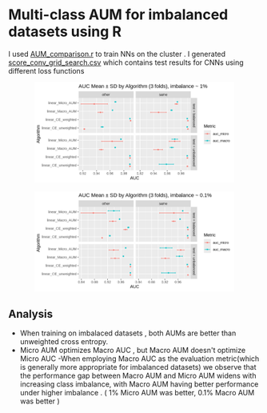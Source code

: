 # Multi-class AUM for imbalanced datasets using R
I used [AUM_comparison.r](AUM_comparison.r) to train NNs on the cluster . I generated [score_conv_grid_search.csv](score_conv_grid_search.csv) which contains test results for CNNs using different loss functions

<p align="center">
  <img src="AUM_comparison_1percent.png" alt="Description" width="400"/>
</p>
<p align="center">
  <img src="AUM_comparison_0,1percent.png" alt="Description" width="400"/>
</p>

## Analysis

- When training on imbalaced datasets , both AUMs are better than unweighted cross entropy. 
- Micro AUM optimizes Macro AUC , but Macro AUM doesn't optimize Micro AUC
-When employing Macro AUC as the evaluation metric(which is generally more appropriate for imbalanced datasets) we observe that the performance gap between Macro AUM and Micro AUM widens with increasing class imbalance, with Macro AUM having better performance under higher imbalance . ( 1% Micro AUM was better, 0.1% Macro AUM was better )